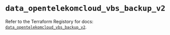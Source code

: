 # `data_opentelekomcloud_vbs_backup_v2`

Refer to the Terraform Registory for docs: [`data_opentelekomcloud_vbs_backup_v2`](https://registry.terraform.io/providers/opentelekomcloud/opentelekomcloud/1.35.13/docs/data-sources/vbs_backup_v2).

